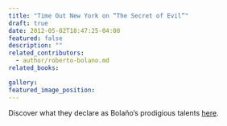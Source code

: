 ```yaml
---
title: "Time Out New York on “The Secret of Evil”"
draft: true
date: 2012-05-02T18:47:25-04:00
featured: false
description: ""
related_contributors:
  - author/roberto-bolano.md
related_books:

gallery:
featured_image_position: 
---
```


Discover what they declare as Bolaño’s prodigious talents [here](http://www.timeout.com/newyork/books/review-the-secret-of-evil-by-roberto-bolanyo). 

